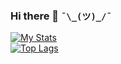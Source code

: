 ### Hi there 👋 ```¯\_(ツ)_/¯```

[![My Stats](https://github-readme-stats.vercel.app/api?username=brokiem&theme=react&show_icons=true&hide_border=true&icon_color=#0d58da&title_color=#0d58da)](#)<br>
[![Top Lags](https://github-readme-stats.vercel.app/api/top-langs/?username=brokiem&layout=compact&theme=react&show_icons=true&hide_border=true&icon_color=#0d58da&title_color=#0d58da)](#)
